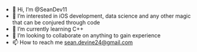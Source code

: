 - 👋 Hi, I’m @SeanDev11
- 👀 I’m interested in iOS development, data science and any other magic that can be conjured through code
- 🌱 I’m currently learning C++
- 💞️ I’m looking to collaborate on anything to gain experience
- 📫 How to reach me sean.devine24@gmail.com

<!---
SeanDev11/SeanDev11 is a ✨ special ✨ repository because its `README.md` (this file) appears on your GitHub profile.
You can click the Preview link to take a look at your changes.
--->
